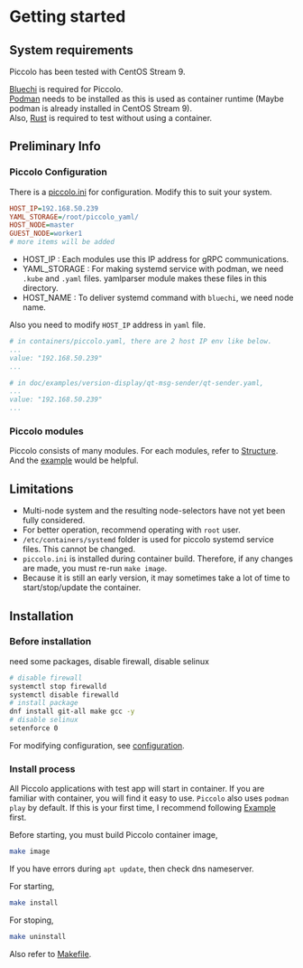 <!--
SPDX-FileCopyrightText: Copyright 2024 LG Electronics Inc.

SPDX-License-Identifier: Apache-2.0
-->

# Getting started

## System requirements

Piccolo has been tested with CentOS Stream 9.

[Bluechi](https://github.com/eclipse-bluechi/bluechi/tree/main) is required for Piccolo.  
[Podman](https://podman.io/) needs to be installed as this is used as container runtime (Maybe podman is already installed in CentOS Stream 9).  
Also, [Rust](https://www.rust-lang.org) is required to test without using a container.

## Preliminary Info

### Piccolo Configuration

There is a [piccolo.ini](/piccolo.ini) for configuration. Modify this to suit your system.

```ini
HOST_IP=192.168.50.239
YAML_STORAGE=/root/piccolo_yaml/
HOST_NODE=master
GUEST_NODE=worker1
# more items will be added
```

- HOST_IP : Each modules use this IP address for gRPC communications.
- YAML_STORAGE : For making systemd service with podman, we need `.kube` and `.yaml` files. yamlparser module makes these files in this directory.
- HOST_NAME : To deliver systemd command with `bluechi`, we need node name.

Also you need to modify `HOST_IP` address in `yaml` file.

```yaml
# in containers/piccolo.yaml, there are 2 host IP env like below.
...
value: "192.168.50.239"
...

# in doc/examples/version-display/qt-msg-sender/qt-sender.yaml,
...
value: "192.168.50.239"
...
```

### Piccolo modules

Piccolo consists of many modules.
For each modules, refer to [Structure](/doc/docs/developments.md#structure).  
And the [example](/doc/examples/version-display/README.md) would be helpful.

## Limitations

- Multi-node system and the resulting node-selectors have not yet been fully considered.
- For better operation, recommend operating with `root` user.
- `/etc/containers/systemd` folder is used for piccolo systemd service files. This cannot be changed.
- `piccolo.ini` is installed during container build. Therefore, if any changes are made, you must re-run `make image`.
- Because it is still an early version, it may sometimes take a lot of time to start/stop/update the container.

## Installation

### Before installation

need some packages, disable firewall, disable selinux

```bash
# disable firewall
systemctl stop firewalld
systemctl disable firewalld
# install package
dnf install git-all make gcc -y
# disable selinux
setenforce 0
```

For modifying configuration, see [configuration](#piccolo-configuration).

### Install process

All Piccolo applications with test app will start in container.
If you are familiar with container, you will find it easy to use.
`Piccolo` also uses `podman play` by default.
If this is your first time, I recommend following [Example](/doc/examples/version-display/README.md) first.

Before starting, you must build Piccolo container image,

```sh
make image
```

If you have errors during `apt update`, then check dns nameserver.

For starting,

```sh
make install
```

For stoping,

```sh
make uninstall
```

Also refer to [Makefile](/Makefile).
